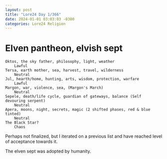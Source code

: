 ```yaml
---
layout: post
title: "Lore24 Day 1/366"
date: 2024-01-01 03:03:03 -0300
categories: Lore24 Religion
---
```


# Elven pantheon, elvish sept

    Oktos, the sky father, philosophy, light, weather
        Lawful
    Tersa, earth mother, sea, harvest, travel, wilderness
        Neutral
    Jul, hearth/home, hunting, arts, wisdom, protection, warfare
        Lawful
    Margon, war, violence, sea, (Margon's March)
        Neutral
    Sepele, death/life cycle, guardian of gateways, balance (Self devouring serpent)
        Neutral
    Apera, moons, night, secrets, magic (2 shifted phases, red & blue tinted)
        Neutral
    The Black Star?
        Chaos

Perhaps not finalized, but I iterated on a previous list and have reached level of acceptance towards it.

The elven sept was adopted by humanity.
